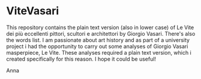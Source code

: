 # ViteVasari
This repository contains the plain text version (also in lower case) of
Le Vite dei più eccellenti pittori, scultori e architettori by Giorgio Vasari.
There's also the words list.
I am passionate about art history and as part of a university project
i had the opportunity to carry out some analyses of Giorgio Vasari masperpiece, Le Vite.
These analyses required a plain text version, which i created specifically for this reason.
I hope it could be useful!

Anna 
